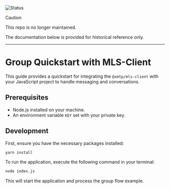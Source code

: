 ![Status](https://img.shields.io/badge/Deprecated-brown)

> [!CAUTION]
> This repo is no longer maintained.

The documentation below is provided for historical reference only.

---

# Group Quickstart with MLS-Client

This guide provides a quickstart for integrating the `@xmtp/mls-client` with your JavaScript project to handle messaging and conversations.

## Prerequisites

- Node.js installed on your machine.
- An environment variable `KEY` set with your private key.

## Development

First, ensure you have the necessary packages installed:

```bash
yarn install
```

To run the application, execute the following command in your terminal:

```bash
node index.js
```

This will start the application and process the group flow example.
